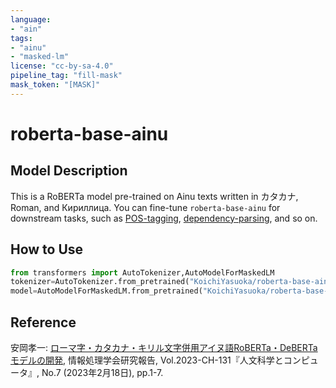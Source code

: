 ```yaml
---
language:
- "ain"
tags:
- "ainu"
- "masked-lm"
license: "cc-by-sa-4.0"
pipeline_tag: "fill-mask"
mask_token: "[MASK]"
---
```


# roberta-base-ainu

## Model Description

This is a RoBERTa model pre-trained on Ainu texts written in カタカナ, Roman, and Кириллица. You can fine-tune `roberta-base-ainu` for downstream tasks, such as [POS-tagging](https://huggingface.co/KoichiYasuoka/roberta-base-ainu-upos), [dependency-parsing](https://huggingface.co/KoichiYasuoka/roberta-base-ainu-ud-goeswith), and so on.

## How to Use

```py
from transformers import AutoTokenizer,AutoModelForMaskedLM
tokenizer=AutoTokenizer.from_pretrained("KoichiYasuoka/roberta-base-ainu")
model=AutoModelForMaskedLM.from_pretrained("KoichiYasuoka/roberta-base-ainu")
```

## Reference

安岡孝一: [ローマ字・カタカナ・キリル文字併用アイヌ語RoBERTa・DeBERTaモデルの開発](http://id.nii.ac.jp/1001/00224072/), 情報処理学会研究報告, Vol.2023-CH-131『人文科学とコンピュータ』, No.7 (2023年2月18日), pp.1-7.

